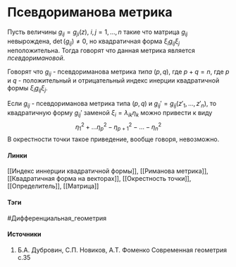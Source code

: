 # Псевдориманова метрика
Пусть величины $g_{ij}=g_{ji}(z)$, $i,j=1,\dots,n$ такие что матрица $g_{ij}$ невырождена, $\det(g_{ij})\ne0$, но квадратичная форма $\xi_{i}g_{ij}\xi_{j}$ неположительна. Тогда говорят что данная метрика является *псевдоримановой*.

Говорят что $g_{ij}$ - псевдориманова метрика *типа* $(p,q)$, где $p+q=n$, где $p$ и $q$ - положительный и отрицательный индекс инерции квадратичной формы $\xi_{i}g_{ij}\xi_{j}$.

Если $g_{ij}$ - псевдориманова метрика типа $(p,q)$ и $g_{ij}'=g_{ij}(z'_{1},\dots,z'_{n})$, то квадратичную форму $g_{ij}'$ заменой $\xi_{i}=\lambda_{ik}\eta_{k}$ можно привести к виду
$$
\eta_{1}^{2}+\dots\eta_{p}^{2}-\eta_{p+1}^{2}-\dots-\eta_{n}^{2}
$$
В окрестности точки такое приведение, вообще говоря, невозможно.
#### Линки
 [[Индекс иннерции квадратичной формы]],
 [[Риманова метрика]],
 [[Квадратичная форма на векторах]],
 [[Окрестность точки]],
 [[Определитель]],
 [[Матрица]]
#### Тэги
 #Дифференциальная_геометрия 
#### Источники
1. Б.А. Дубровин, С.П. Новиков, А.Т. Фоменко Современная геометрия с.35